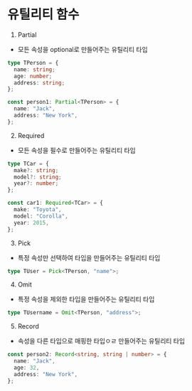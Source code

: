 # 유틸리티 함수

1. Partial

- 모든 속성을 optional로 만들어주는 유틸리티 타입

```ts
type TPerson = {
  name: string;
  age: number;
  address: string;
};

const person1: Partial<TPerson> = {
  name: "Jack",
  address: "New York",
};
```

2. Required

- 모든 속성을 필수로 만들어주는 유틸리티 타입

```ts
type TCar = {
  make?: string;
  model?: string;
  year?: number;
};

const car1: Required<TCar> = {
  make: "Toyota",
  model: "Corolla",
  year: 2015,
};
```

3. Pick

- 특정 속성만 선택하여 타입을 만들어주는 유틸리티 타입

```ts
type TUser = Pick<TPerson, "name">;
```

4. Omit

- 특정 속성을 제외한 타입을 만들어주는 유틸리티 타입

```ts
type TUsername = Omit<TPerson, "address">;
```

5. Record

- 속성을 다른 타입으로 매핑한 타입ㅇㄹ 만들어주는 유틸리티 타입

```ts
const person2: Record<string, string | number> = {
  name: "Jack",
  age: 32,
  address: "New York",
};
```
